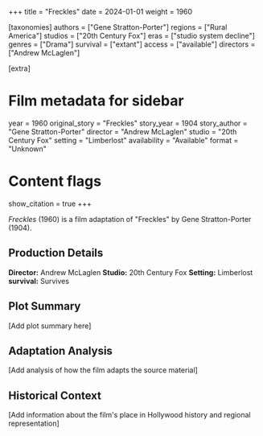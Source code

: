 +++
title = "Freckles"
date = 2024-01-01
weight = 1960

[taxonomies]
authors = ["Gene Stratton-Porter"]
regions = ["Rural America"]
studios = ["20th Century Fox"]
eras = ["studio system decline"]
genres = ["Drama"]
survival = ["extant"]
access = ["available"]
directors = ["Andrew McLaglen"]

[extra]
# Film metadata for sidebar
year = 1960
original_story = "Freckles"
story_year = 1904
story_author = "Gene Stratton-Porter"
director = "Andrew McLaglen"
studio = "20th Century Fox"
setting = "Limberlost"
availability = "Available"
format = "Unknown"

# Content flags
show_citation = true
+++

*Freckles* (1960) is a film adaptation of "Freckles" by Gene Stratton-Porter (1904).

## Production Details

**Director:** Andrew McLaglen
**Studio:** 20th Century Fox
**Setting:** Limberlost
**survival:** Survives

## Plot Summary

[Add plot summary here]

## Adaptation Analysis

[Add analysis of how the film adapts the source material]

## Historical Context

[Add information about the film's place in Hollywood history and regional representation]